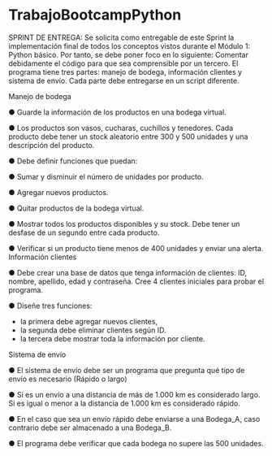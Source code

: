 # TrabajoBootcampPython

SPRINT DE ENTREGA:
Se solicita como entregable de este Sprint la implementación final de todos los conceptos vistos durante
el Módulo 1: Python básico. Por tanto, se debe poner foco en lo siguiente:
Comentar debidamente el código para que sea comprensible por un tercero.
El programa tiene tres partes: manejo de bodega, información clientes y sistema de envío.
Cada parte debe entregarse en un script diferente.

Manejo de bodega

● Guarde la información de los productos en una bodega virtual.

● Los productos son vasos, cucharas, cuchillos y tenedores. Cada producto debe tener un stock
aleatorio entre 300 y 500 unidades y una descripción del producto.

● Debe definir funciones que puedan:

● Sumar y disminuir el número de unidades por producto.

● Agregar nuevos productos.

● Quitar productos de la bodega virtual.

● Mostrar todos los productos disponibles y su stock. Debe tener un desfase de un segundo entre
cada producto.

● Verificar si un producto tiene menos de 400 unidades y enviar una alerta.
Información clientes

● Debe crear una base de datos que tenga información de clientes: ID, nombre, apellido, edad y
contraseña. Cree 4 clientes iniciales para probar el programa.

● Diseñe tres funciones:
- la primera debe agregar nuevos clientes,
- la segunda debe eliminar clientes según ID.
- la tercera debe mostrar toda la información por cliente.


Sistema de envío

● El sistema de envío debe ser un programa que pregunta qué tipo de envío es necesario (Rápido
o largo)

● Si es un envío a una distancia de más de 1.000 km es considerado largo. Si es igual o menor a la
distancia de 1.000 km es considerado rápido.

● En el caso que sea un envío rápido debe enviarse a una Bodega_A, caso contrario debe ser
almacenado a una Bodega_B.

● El programa debe verificar que cada bodega no supere las 500 unidades.